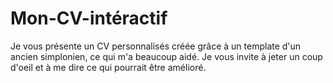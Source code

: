 # Mon-CV-intéractif

Je vous présente un CV personnalisés créée grâce à un template d'un ancien simplonien, ce qui m'a beaucoup aidé.
Je vous invite à jeter un coup d'oeil et à me dire ce qui pourrait être amélioré.

